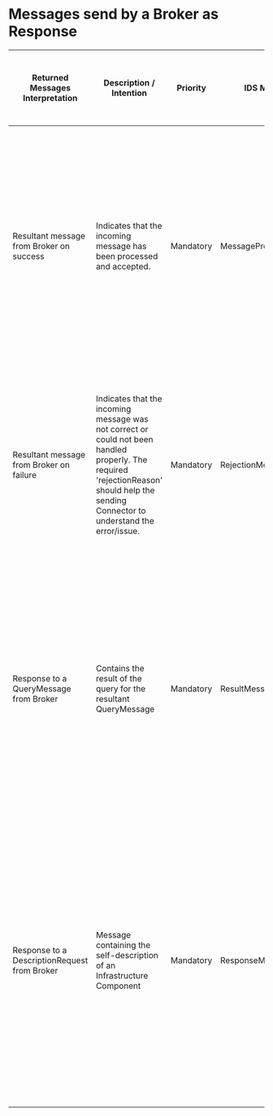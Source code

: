 # Messages send by a Broker as Response
| Returned Messages Interpretation | Description / Intention | Priority | IDS Message type | Explanation Message Type (Structure, content, expected responses) |
| --- | --- | --- | --- | --- |
| Resultant message from Broker on success | Indicates that the incoming message has been processed and accepted. | Mandatory | MessageProcessedNotification | Always part of an Interaction Sequence.<p>  − Header contains the type of message, security token, Broker’s id, along with the date-time stamp in json format<p> − Payload contains the Broker’s self description |
| Resultant message from Broker on failure | Indicates that the incoming message was not correct or could not been handled properly. The required 'rejectionReason' should help the sending Connector to understand the error/issue. | Mandatory | RejectionMessage | Always part of an Interaction Sequence. Contains only a Header with the following attributes: type of message, correlation message, rejection reason, along with the date-time stamp |
| Response to a QueryMessage from Broker | Contains the result of the query for the resultant QueryMessage | Mandatory | ResultMessage | Always  part of an Interaction Sequence<p> − Header contains the type of message, security token, Meta Data Broker’s id, along with the date-time stamp in json format<p> − Payload contains the query result in text format |
| Response to a DescriptionRequest from Broker | Message containing the self-description of an Infrastructure Component | Mandatory | ResponseMessage | Always part of an Interaction Sequence<p> − Header contains the type of message, security token, Meta Data Broker’s id, along with the date-time stamp in json format<p> - Payload contains the Meta Data Broker’s self-description in json format |
  
